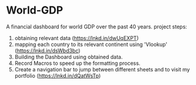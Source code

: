 # World-GDP
A financial dashboard for world GDP over the past 40 years.
project steps:
1. obtaining relevant data (https://lnkd.in/dwUqEXPT)
2. mapping each country to its relevant continent using 'Vlookup' (https://lnkd.in/dsWbd3bc)
3. Building the Dashboard using obtained data.
4. Record Macros to speed up the formatting process.
5. Create a navigation bar to jump between different sheets and to visit my portfolio (https://lnkd.in/dQatWsTp)
